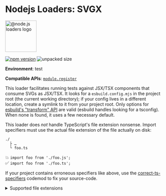 # Nodejs Loaders: SVGX

<img src="https://raw.githubusercontent.com/nodejs-loaders/nodejs-loaders/refs/heads/main/logo.svg" height="100" width="100" alt="@node.js loaders logo" />

[![npm version](https://img.shields.io/npm/v/@nodejs-loaders/svgx.svg)](https://www.npmjs.com/package/@nodejs-loaders/svgx)
![unpacked size](https://img.shields.io/npm/unpacked-size/@nodejs-loaders/svgx)

**Environment**: test

**Compatible APIs**: [`module.register`](https://nodejs.org/api/module.html#moduleregisterspecifier-parenturl-options)

This loader facilitates running tests against JSX/TSX components that consume SVGs as JSX/TSX. It looks for a `esbuild.config.mjs` in the project root (the current working directory); if your config lives in a different location, create a symlink to it from your project root. Only options for [esbuild's "transform" API](https://esbuild.github.io/api/#transform) are valid (esbuild handles looking for a tsconfig). When none is found, it uses a few necessary default.

This loader does _not_ handle TypeScript's file extension nonsense. Import specifiers must use the actual file extension of the file actually on disk:

```
./
  ├ …
  └ foo.ts
```

💥 `import foo from './foo.js';`<br />
✅ `import foo from './foo.ts';`

If your project contains erroneous specifiers like above, use the [correct-ts-specifiers](https://github.com/JakobJingleheimer/correct-ts-specifiers) codemod to fix your source-code.

<details>
<summary>Supported file extensions</summary>

* `.jsx`
* `.mts`
* `.ts`
* `.tsx`
</details>
